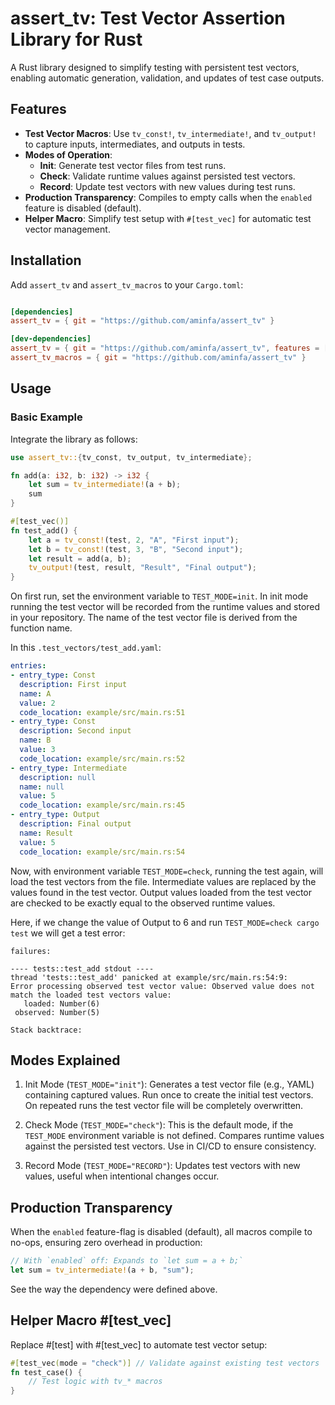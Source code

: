 # assert_tv: Test Vector Assertion Library for Rust

A Rust library designed to simplify testing with persistent test vectors, enabling automatic generation, validation, and updates of test case outputs.

## Features

- **Test Vector Macros**: Use `tv_const!`, `tv_intermediate!`, and `tv_output!` to capture inputs, intermediates, and outputs in tests.
- **Modes of Operation**:
    - **Init**: Generate test vector files from test runs.
    - **Check**: Validate runtime values against persisted test vectors.
    - **Record**: Update test vectors with new values during test runs.
- **Production Transparency**: Compiles to empty calls when the `enabled` feature is disabled (default).
- **Helper Macro**: Simplify test setup with `#[test_vec]` for automatic test vector management.

## Installation

Add `assert_tv` and `assert_tv_macros` to your `Cargo.toml`:

```toml

[dependencies]
assert_tv = { git = "https://github.com/aminfa/assert_tv" }

[dev-dependencies]
assert_tv = { git = "https://github.com/aminfa/assert_tv", features = ["enabled"] }
assert_tv_macros = { git = "https://github.com/aminfa/assert_tv" }
```
## Usage

### Basic Example

Integrate the library as follows:

```rust
use assert_tv::{tv_const, tv_output, tv_intermediate};

fn add(a: i32, b: i32) -> i32 {
    let sum = tv_intermediate!(a + b);
    sum
}

#[test_vec()] 
fn test_add() {
    let a = tv_const!(test, 2, "A", "First input");
    let b = tv_const!(test, 3, "B", "Second input");
    let result = add(a, b);
    tv_output!(test, result, "Result", "Final output");
}
```

On first run, set the environment variable to `TEST_MODE=init`.
In init mode running the test vector will be recorded from the runtime values and stored in your repository. 
The name of the test vector file is derived from the function name. 

In this `.test_vectors/test_add.yaml`:

```yaml
entries:
- entry_type: Const
  description: First input
  name: A
  value: 2
  code_location: example/src/main.rs:51
- entry_type: Const
  description: Second input
  name: B
  value: 3
  code_location: example/src/main.rs:52
- entry_type: Intermediate
  description: null
  name: null
  value: 5
  code_location: example/src/main.rs:45
- entry_type: Output
  description: Final output
  name: Result
  value: 5
  code_location: example/src/main.rs:54
```

Now, with environment variable `TEST_MODE=check`, running the test again, will load the test vectors from the file.
Intermediate values are replaced by the values found in the test vector. 
Output values loaded from the test vector are checked to be exactly equal to the observed runtime values. 

Here, if we change the value of Output to 6 and run `TEST_MODE=check cargo test` we will get a test error:

```
failures:

---- tests::test_add stdout ----
thread 'tests::test_add' panicked at example/src/main.rs:54:9:
Error processing observed test vector value: Observed value does not match the loaded test vectors value: 
   loaded: Number(6)
 observed: Number(5)

Stack backtrace:
```

## Modes Explained
1. Init Mode (`TEST_MODE="init"`):
Generates a test vector file (e.g., YAML) containing captured values.
Run once to create the initial test vectors. On repeated runs the test vector file will be completely overwritten.

2. Check Mode (`TEST_MODE="check"`):
This is the default mode, if the `TEST_MODE` environment variable is not defined.
Compares runtime values against the persisted test vectors.
Use in CI/CD to ensure consistency.

3. Record Mode (`TEST_MODE="RECORD"`):
Updates test vectors with new values, useful when intentional changes occur.

## Production Transparency
When the `enabled` feature-flag is disabled (default), all macros compile to no-ops, ensuring zero overhead in production:

```rust
// With `enabled` off: Expands to `let sum = a + b;`
let sum = tv_intermediate!(a + b, "sum");
```

See the way the dependency were defined above.

## Helper Macro #[test_vec]
Replace #[test] with #[test_vec] to automate test vector setup:

```rust
#[test_vec(mode = "check")] // Validate against existing test vectors
fn test_case() {
    // Test logic with tv_* macros
}
```
